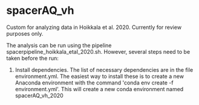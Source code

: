 # spacerAQ_vh
Custom for analyzing data in Hoikkala et al. 2020. Currently for review purposes only.

The analysis can be run using the pipeline spacerpipeline_hoikkala_etal_2020.sh. However, several steps need to be taken before the run:

1. Install dependencies. The list of necessary dependencies are in the file environment.yml. The easiest way to install these is to create a new Anaconda environment with the command 'conda env create -f environment.yml'. This will create a new conda environment named spacerAQ_vh_2020
